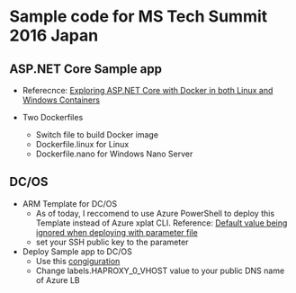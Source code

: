 # Sample code for MS Tech Summit 2016 Japan

## ASP.NET Core Sample app

* Referecnce: [Exploring ASP.NET Core with Docker in both Linux and Windows Containers](http://www.hanselman.com/blog/ExploringASPNETCoreWithDockerInBothLinuxAndWindowsContainers.aspx)

* Two Dockerfiles
  * Switch file to build Docker image
  * Dockerfile.linux for Linux
  * Dockerfile.nano for Windows Nano Server

## DC/OS

* ARM Template for DC/OS
  * As of today, I reccomend to use Azure PowerShell to deploy this Template instead of Azure xplat CLI. Reference: [Default value being ignored when deploying with parameter file](https://github.com/Azure/azure-xplat-cli/issues/3225)
  * set your SSH public key to the parameter
* Deploy Sample app to DC/OS
  * Use this [congiguration](https://github.com/ToruMakabe/TechSummit2016/blob/master/DCOS/Marathon/sampleaspdnc.json)
  * Change labels.HAPROXY_0_VHOST value to your public DNS name of Azure LB